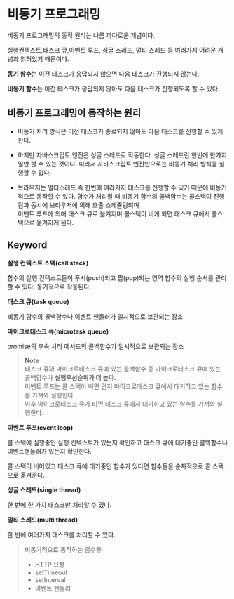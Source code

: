 # 비동기 프로그래밍

비동기 프로그래밍의 동작 원리는 나름 까다로운 개념이다.

실행컨텍스트,태스크 큐,이벤트 루프, 싱글 스레드, 멀티 스레드 등 여러가지 어려운 개념과 얽혀있기 때문이다.

**동기 함수**는 이전 테스크가 응답되지 않으면 다음 테스크가 진행되지 않는다.

**비동기 함수**는 이전 테스크가 응답되지 않아도 다음 테스크가 진행되도록 할 수 있다.

## 비동기 프로그래밍이 동작하는 원리

- 비동기 처리 방식은 이전 태스크가 종료되지 않아도 다음 태스크를 진행할 수 있게 한다.

- 하지만 자바스크립트 엔진은 싱글 스레드로 작동한다.
  싱글 스레드란 한번에 한가지일만 할 수 있는 것이다.
  따라서 자바스크립트 엔진만으로는 비동기 처리 방식을 실행할 수 없다.

- 브라우저는 멀티스레드 즉 한번에 여러가지 태스크를 진행할 수 있기 때문에 비동기적으로 동작할 수 있다.
  함수가 처리될 때 비동기 함수의 콜백함수는 콜스택이 진행됨과 동시에 브라우저에 의해 호출 스케쥴링되며  
  이벤트 루프에 의해 태스크 큐로 옮겨지며 콜스택이 비게 되면 태스크 큐에서 콜스택으로 옮겨지게 된다.

## Keyword

**실행 컨텍스트 스택(call stack)**

함수의 실행 컨텍스트들이 푸시(push)되고 팝(pop)되는 영역
함수의 실행 순서를 관리할 수 있다.
동기적으로 작동된다.

**태스크 큐(task queue)**

비동기 함수의 콜백함수나 이벤트 핸들러가 일시적으로 보관되는 장소

**마이크로태스크 큐(microtask queue)**

promise의 후속 처리 메서드의 콜백함수가 일시적으로 보관되는 장소

> **Note**  
> 태스크 큐와 마이크로태스크 큐에 있는 콜백함수 중 마이크로태스크 큐에 있는 콜백함수가 **실행우선순위가 더 높다.**  
> 이벤트 루프는 콜 스택이 비면 먼저 마이크로태스크 큐에서 대기하고 있는 함수를 가져와 실행한다.  
> 이후 마이크로태스크 큐가 비면 태스크 큐에서 대기하고 있는 함수를 가져와 실행한다.

**이벤트 루프(event loop)**

콜 스택에 실행중인 실행 컨텍스트가 있는지 확인하고 태스크 큐에 대기중인 콜백함수나 이벤트핸들러가 있는지 확인한다.

콜 스택이 비어있고 태스크 큐에 대기중인 함수가 있다면 함수들을 순차적으로 콜 스택으로 옮겨준다.

**싱글 스레드(single thread)**

한 번에 한 가지 태스크만 처리할 수 있다.

**멀티 스레드(multi thread)**

한 번에 여러가지 태스크를 처리할 수 있다.

> 비동기적으로 동작하는 함수들
>
> - HTTP 요청
> - setTimeout
> - setInterval
> - 이벤트 핸들러

